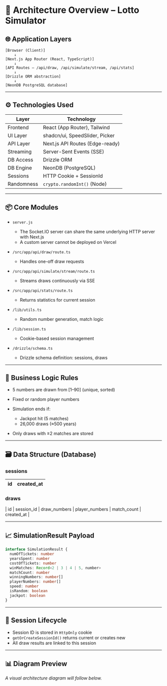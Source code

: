 # 🧱 Architecture Overview – Lotto Simulator

## 🌐 Application Layers

```text
[Browser (Client)]
    ↓
[Next.js App Router (React, TypeScript)]
    ↓
[API Routes – /api/draw, /api/simulate/stream, /api/stats]
    ↓
[Drizzle ORM abstraction]
    ↓
[NeonDB PostgreSQL database]
```

---

## ⚙️ Technologies Used

| Layer      | Technology                      |
| ---------- | ------------------------------- |
| Frontend   | React (App Router), Tailwind    |
| UI Layer   | shadcn/ui, SpeedSlider, Picker  |
| API Layer  | Next.js API Routes (Edge-ready) |
| Streaming  | Server-Sent Events (SSE)        |
| DB Access  | Drizzle ORM                     |
| DB Engine  | NeonDB (PostgreSQL)             |
| Sessions   | HTTP Cookie + SessionId         |
| Randomness | `crypto.randomInt()` (Node)     |

---

## 📦 Core Modules

- `server.js`

  - The Socket.IO server can share the same underlying HTTP server with Next.js
  - A custom server cannot be deployed on Vercel

- `/src/app/api/draw/route.ts`

  - Handles one-off draw requests

- `/src/app/api/simulate/stream/route.ts`

  - Streams draws continuously via SSE

- `/src/app/api/stats/route.ts`

  - Returns statistics for current session

- `/lib/utils.ts`

  - Random number generation, match logic

- `/lib/session.ts`

  - Cookie-based session management

- `/drizzle/schema.ts`

  - Drizzle schema definition: sessions, draws

---

## 🧠 Business Logic Rules

- 5 numbers are drawn from \[1–90] (unique, sorted)
- Fixed or random player numbers
- Simulation ends if:

  - Jackpot hit (5 matches)
  - 26,000 draws (≈500 years)

- Only draws with ≥2 matches are stored

---

## 🗃️ Data Structure (Database)

### sessions

| id  | created_at |
| --- | ---------- |

### draws

\| id | session_id | draw_numbers | player_numbers | match_count | created_at |

---

## 📈 SimulationResult Payload

```ts
interface SimulationResult {
  numOfTickets: number
  yearsSpent: number
  costOfTickets: number
  winMatches: Record<2 | 3 | 4 | 5, number>
  matchCount: number
  winningNumbers: number[]
  playerNumbers: number[]
  speed: number
  isRandom: boolean
  jackpot: boolean
}
```

---

## 🔐 Session Lifecycle

- Session ID is stored in `HttpOnly` cookie
- `getOrCreateSessionId()` returns current or creates new
- All draw results are linked to this session

---

## 📊 Diagram Preview

_A visual architecture diagram will follow below._
